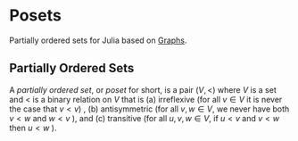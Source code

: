 # Posets
Partially ordered sets for Julia based on [Graphs](https://juliagraphs.org/Graphs.jl/).

## Partially Ordered Sets

A *partially ordered set*, or *poset* for short, is a pair $(V,<)$ where $V$ is a set and
$<$ is a binary relation on $V$ that is
(a) irreflexive (for all $v \in V$ it is never the case that $v<v$) ,
(b) antisymmetric (for all $v,w \in V$, we never have both $v<w$ and $w<v$ ), and
(c) transitive (for all $u,v,w \in V$, if $u<v$ and $v<w$ then $u<w$ ).